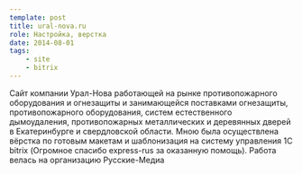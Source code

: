 ```yaml
---
template: post
title: ural-nova.ru
role: Настройка, верстка
date: 2014-08-01
tags:
    - site
    - bitrix
---
```


Сайт компании Урал-Нова работающей на рынке противопожарного оборудования и огнезащиты и занимающейся поставками огнезащиты, 
противопожарного оборудования, систем естественного дымоудаления, противопожарных металлических и деревянных дверей в Екатеринбурге и 
свердловской области. Мною была осуществлена вёрстка по готовым макетам и шаблонизация на систему управления 1C bitrix 
(Огромное спасибо express-rus за оказанную помощь).
Работа велась на организацию Русские-Медиа
